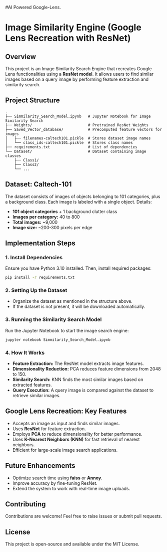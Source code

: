 #AI Powered Google-Lens.
# Image Similarity Engine (Google Lens Recreation with ResNet)

## Overview
This project is an Image Similarity Search Engine that recreates Google Lens functionalities using a **ResNet model**. It allows users to find similar images based on a query image by performing feature extraction and similarity search.

## Project Structure
```
.
├── Simmilarity_Search_Model.ipynb   # Jupyter Notebook for Image Similarity Search
├── Weights/                         # Pretrained ResNet Weights
├── Saved_Vector_database/           # Precomputed feature vectors for images
│   ├── filenames-caltech101.pickle  # Stores dataset image names
│   └── class_ids-caltech101.pickle  # Stores class names
├── requirements.txt                 # List of dependencies
└── Dataset/                         # Dataset containing image classes
    ├── Class1/
    ├── Class2/
    └── ...
```

## Dataset: Caltech-101
The dataset consists of images of objects belonging to 101 categories, plus a background class. Each image is labeled with a single object. Details:
- **101 object categories** + 1 background clutter class
- **Images per category:** 40 to 800
- **Total images:** ~9,000
- **Image size:** ~200-300 pixels per edge

## Implementation Steps

### 1. Install Dependencies
Ensure you have Python 3.10 installed. Then, install required packages:
```bash
pip install -r requirements.txt
```

### 2. Setting Up the Dataset
- Organize the dataset as mentioned in the structure above.
- If the dataset is not present, it will be downloaded automatically.

### 3. Running the Similarity Search Model
Run the Jupyter Notebook to start the image search engine:
```bash
jupyter notebook Simmilarity_Search_Model.ipynb
```

### 4. How It Works
- **Feature Extraction:** The ResNet model extracts image features.
- **Dimensionality Reduction:** PCA reduces feature dimensions from 2048 to 150.
- **Similarity Search:** KNN finds the most similar images based on extracted features.
- **Query Execution:** A query image is compared against the dataset to retrieve similar images.

## Google Lens Recreation: Key Features
- Accepts an image as input and finds similar images.
- Uses **ResNet** for feature extraction.
- Employs **PCA** to reduce dimensionality for better performance.
- Uses **K-Nearest Neighbors (KNN)** for fast retrieval of nearest neighbors.
- Efficient for large-scale image search applications.

## Future Enhancements
- Optimize search time using **faiss** or **Annoy**.
- Improve accuracy by fine-tuning ResNet.
- Extend the system to work with real-time image uploads.

## Contributing
Contributions are welcome! Feel free to raise issues or submit pull requests.

## License
This project is open-source and available under the MIT License.

